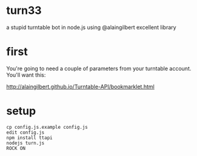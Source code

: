 # turn33

a stupid turntable bot in node.js using @alaingilbert excellent library

# first

You're going to need a couple of parameters from your turntable account.
You'll want this:

http://alaingilbert.github.io/Turntable-API/bookmarklet.html

# setup

```
cp config.js.example config.js
edit config.js
npm install ttapi
nodejs turn.js
ROCK ON
```

